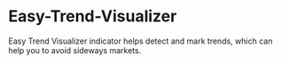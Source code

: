 # Easy-Trend-Visualizer
Easy Trend Visualizer indicator helps detect and mark trends, which can help you to avoid sideways markets.
